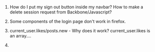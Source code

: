 1. How do I put my sign out button inside my navbar? How to make a delete session
   request from Backbone/Javascript?
2. Some components of the login page don't work in firefox.

3. current_user.likes/posts.new - Why does it work? current_user.likes is an array....
4. 

